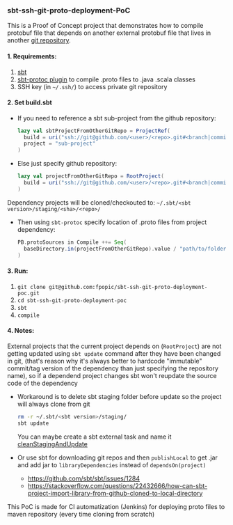 ### sbt-ssh-git-proto-deployment-PoC

This is a Proof of Concept project that demonstrates how to compile protobuf file
that depends on another external protobuf file that lives in another [git repository](https://github.com/fpopic/github-repo-hosting-protobuf).

#### 1. Requirements:
1.  [sbt](https://www.scala-sbt.org/download.html)
2.  [sbt-protoc plugin](project/protoc.sbt) to compile .proto files to .java .scala classes
3.  SSH key (in `~/.ssh/`) to access private git repository

#### 2. Set build.sbt
-   If you need to reference a sbt sub-project from the github repository:
    ```scala
    lazy val sbtProjectFromOtherGitRepo = ProjectRef(
      build = uri("ssh://git@github.com/<user>/<repo>.git#<branch|commit|tag>"),
      project = "sub-project"
    )
    ```
-   Else just specify github repository:
    ```scala
    lazy val projectFromOtherGitRepo = RootProject(
      build = uri("ssh://git@github.com/<user>/<repo>.git#<branch|commit|tag>")
    )
    ```
Dependency projects will be cloned/checkouted to:  `~/.sbt/<sbt version>/staging/<sha>/<repo>/`

-   Then using `sbt-protoc` specify location of .proto files from project dependency:
    ```scala
    PB.protoSources in Compile ++= Seq(
      baseDirectory.in(projectFromOtherGitRepo).value / "path/to/folder/where/protos/are"
    )
    ```
    
#### 3. Run:
1. ```git clone git@github.com:fpopic/sbt-ssh-git-proto-deployment-poc.git```
2. ```cd sbt-ssh-git-proto-deployment-poc```
2. ```sbt```
3. ```compile```


#### 4. Notes:
External projects that the current project depends on (`RootProject`) are not getting updated using `sbt update` command after they have been changed in git, 
(that's reason why it's always better to hardcode "immutable" commit/tag version of the dependency than just specifying the repository name), so if a dependend project changes sbt won't reupdate the source code of the dependency

- Workaround is to delete sbt staging folder before update so the project will always clone from git
    ```bash
    rm -r ~/.sbt/<sbt version>/staging/
    sbt update 
    ```
    You can maybe create a sbt external task and name it [cleanStagingAndUpdate](https://groups.google.com/forum/#!topic/simple-build-tool/YJnUNSjrU6Q)

- Or use sbt for downloading git repos and then ```publishLocal```  to get .jar and add jar to ```libraryDependencies``` instead of `dependsOn(project)`
    - https://github.com/sbt/sbt/issues/1284
    - https://stackoverflow.com/questions/22432666/how-can-sbt-project-import-library-from-github-cloned-to-local-directory

This PoC is made for CI automatization (Jenkins) for deploying proto files to maven repository (every time cloning from scratch)
